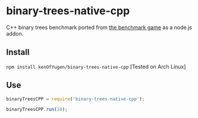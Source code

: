 # binary-trees-native-cpp

C++ binary trees benchmark ported from [the benchmark 
game](http://benchmarksgame.alioth.debian.org/u64q/program.php?test=binarytrees&lang=gpp&id=7) 
as a node.js addon.

## Install
`npm install kenOfYugen/binary-trees-native-cpp`
[Tested on Arch Linux]

## Use

```javascript
binaryTreesCPP = require('binary-trees-native-cpp');

binaryTreesCPP.run(10);
```
